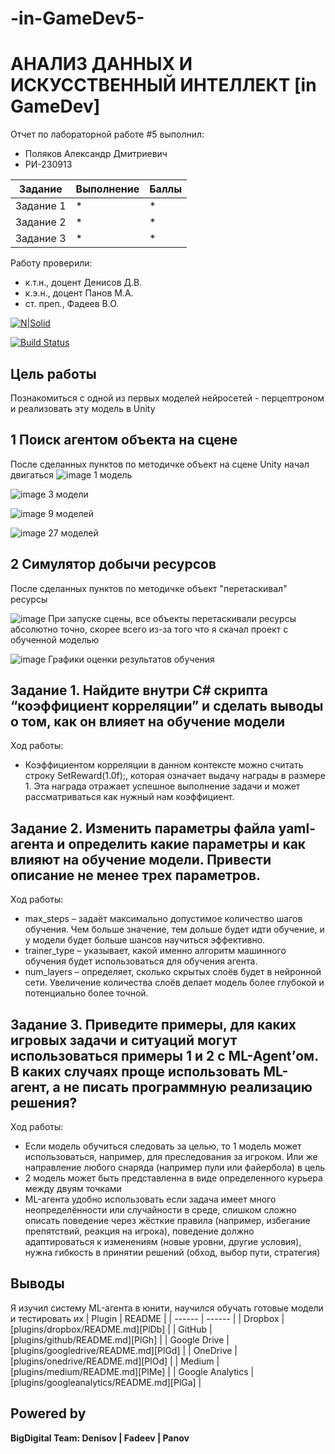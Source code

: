# -in-GameDev5-
# АНАЛИЗ ДАННЫХ И ИСКУССТВЕННЫЙ ИНТЕЛЛЕКТ [in GameDev]
Отчет по лабораторной работе #5 выполнил:
- Поляков Александр Дмитриевич
- РИ-230913

| Задание | Выполнение | Баллы |
| ------ | ------ | ------ |
| Задание 1 | * | * |
| Задание 2 | * | * |
| Задание 3 | * | * |

Работу проверили:
- к.т.н., доцент Денисов Д.В.
- к.э.н., доцент Панов М.А.
- ст. преп., Фадеев В.О.

[![N|Solid](https://cldup.com/dTxpPi9lDf.thumb.png)](https://nodesource.com/products/nsolid)

[![Build Status](https://travis-ci.org/joemccann/dillinger.svg?branch=master)](https://travis-ci.org/joemccann/dillinger)

## Цель работы
Познакомиться с одной из первых моделей нейросетей - перцептроном и реализовать эту модель в Unity

## 1 Поиск агентом объекта на сцене
После сделанных пунктов по методичке объект на сцене Unity начал двигаться
![image](https://github.com/user-attachments/assets/37174e8d-601e-4ddc-89e0-74012fbb4c25)
1 модель

![image](https://github.com/user-attachments/assets/3ee3ae78-f210-447b-b485-4a69e1ab3d65)
3 модели

![image](https://github.com/user-attachments/assets/48abe578-f62c-439e-8fcf-efebedeac6b1)
9 моделей

![image](https://github.com/user-attachments/assets/ba4b2c2b-8a6b-467c-9bbe-0466a7dc4813)
27 моделей

## 2 Симулятор добычи ресурсов
После сделанных пунктов по методичке объект "перетаскивал" ресурсы

![image](https://github.com/user-attachments/assets/03eef6b1-147a-4e5c-8eaf-5545a946c1c4)
При запуске сцены, все объекты перетаскивали ресурсы абсолютно точно, скорее всего из-за того что я скачал проект с обученной моделью

![image](https://github.com/user-attachments/assets/e9355558-b6a8-474f-8d55-bf70560c8a54)
Графики оценки результатов обучения

## Задание 1. Найдите внутри C# скрипта “коэффициент корреляции” и сделать выводы о том, как он влияет на обучение модели
Ход работы:
- Коэффициентом корреляции в данном контексте можно считать строку SetReward(1.0f);, которая означает выдачу награды в размере 1. Эта награда отражает успешное выполнение задачи и может рассматриваться как нужный нам коэффициент. 

## Задание 2. Изменить параметры файла yaml-агента и определить какие параметры и как влияют на обучение модели. Привести описание не менее трех параметров.
Ход работы:
- max_steps – задаёт максимально допустимое количество шагов обучения. Чем больше значение, тем дольше будет идти обучение, и у модели будет больше шансов научиться эффективно.  
- trainer_type – указывает, какой именно алгоритм машинного обучения будет использоваться для обучения агента.  
- num_layers – определяет, сколько скрытых слоёв будет в нейронной сети. Увеличение количества слоёв делает модель более глубокой и потенциально более точной.
  
## Задание 3. Приведите примеры, для каких игровых задачи и ситуаций могут использоваться примеры 1 и 2 с ML-Agent’ом. В каких случаях проще использовать ML-агент, а не писать программную реализацию решения?
Ход работы:
- Если модель обучиться следовать за целью, то 1 модель может использоваться, например, для преследования за игроком. Или же направление любого снаряда (например пули или файербола) в цель
- 2 модель может быть представленна в виде определенного курьера между двуям точками
- ML-агента удобно использовать если задача имеет много неопределённости или случайности в среде, слишком сложно описать поведение через жёсткие правила (например, избегание препятствий, реакция на игрока), поведение должно адаптироваться к изменениям (новые уровни, другие условия), нужна гибкость в принятии решений (обход, выбор пути, стратегия)

## Выводы
Я изучил систему ML-агента в юнити, научился обучать готовые модели и тестировать их
| Plugin | README |
| ------ | ------ |
| Dropbox | [plugins/dropbox/README.md][PlDb] |
| GitHub | [plugins/github/README.md][PlGh] |
| Google Drive | [plugins/googledrive/README.md][PlGd] |
| OneDrive | [plugins/onedrive/README.md][PlOd] |
| Medium | [plugins/medium/README.md][PlMe] |
| Google Analytics | [plugins/googleanalytics/README.md][PlGa] |

## Powered by

**BigDigital Team: Denisov | Fadeev | Panov**
